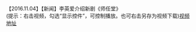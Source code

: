【2016.11.04】【新闻】李英爱介绍新剧《师任堂》     
(提示：右击视频，勾选“显示控件”，可控制播放。也可右击另存为视频下载)[视频地址](https://video.h5.weibo.cn/1034:4366079745839384/4366080027132218)
